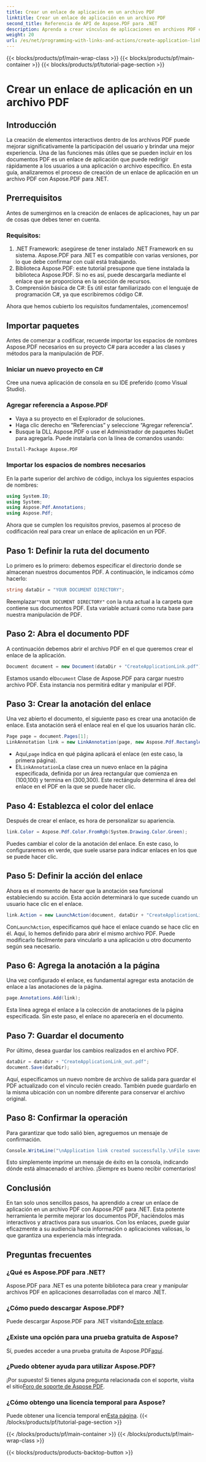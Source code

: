 ```yaml
---
title: Crear un enlace de aplicación en un archivo PDF
linktitle: Crear un enlace de aplicación en un archivo PDF
second_title: Referencia de API de Aspose.PDF para .NET
description: Aprenda a crear vínculos de aplicaciones en archivos PDF con Aspose.PDF para .NET. Guía paso a paso para mejorar la interactividad en sus archivos PDF.
weight: 20
url: /es/net/programming-with-links-and-actions/create-application-link/
---
```


{{< blocks/products/pf/main-wrap-class >}}
{{< blocks/products/pf/main-container >}}
{{< blocks/products/pf/tutorial-page-section >}}

# Crear un enlace de aplicación en un archivo PDF

## Introducción

La creación de elementos interactivos dentro de los archivos PDF puede mejorar significativamente la participación del usuario y brindar una mejor experiencia. Una de las funciones más útiles que se pueden incluir en los documentos PDF es un enlace de aplicación que puede redirigir rápidamente a los usuarios a una aplicación o archivo específico. En esta guía, analizaremos el proceso de creación de un enlace de aplicación en un archivo PDF con Aspose.PDF para .NET.

## Prerrequisitos

Antes de sumergirnos en la creación de enlaces de aplicaciones, hay un par de cosas que debes tener en cuenta. 

### Requisitos:
1. .NET Framework: asegúrese de tener instalado .NET Framework en su sistema. Aspose.PDF para .NET es compatible con varias versiones, por lo que debe confirmar con cuál está trabajando.
2. Biblioteca Aspose.PDF: este tutorial presupone que tiene instalada la biblioteca Aspose.PDF. Si no es así, puede descargarla mediante el enlace que se proporciona en la sección de recursos. 
3. Comprensión básica de C#: Es útil estar familiarizado con el lenguaje de programación C#, ya que escribiremos código C#.

Ahora que hemos cubierto los requisitos fundamentales, ¡comencemos!

## Importar paquetes

Antes de comenzar a codificar, recuerde importar los espacios de nombres Aspose.PDF necesarios en su proyecto C# para acceder a las clases y métodos para la manipulación de PDF.

### Iniciar un nuevo proyecto en C#
Cree una nueva aplicación de consola en su IDE preferido (como Visual Studio).

### Agregar referencia a Aspose.PDF
- Vaya a su proyecto en el Explorador de soluciones.
- Haga clic derecho en “Referencias” y seleccione “Agregar referencia”.
- Busque la DLL Aspose.PDF o use el Administrador de paquetes NuGet para agregarla. Puede instalarla con la línea de comandos usando:
```bash
Install-Package Aspose.PDF
```

### Importar los espacios de nombres necesarios
En la parte superior del archivo de código, incluya los siguientes espacios de nombres:
```csharp
using System.IO;
using System;
using Aspose.Pdf.Annotations;
using Aspose.Pdf;
```

Ahora que se cumplen los requisitos previos, pasemos al proceso de codificación real para crear un enlace de aplicación en un PDF.

## Paso 1: Definir la ruta del documento

Lo primero es lo primero: debemos especificar el directorio donde se almacenan nuestros documentos PDF. A continuación, le indicamos cómo hacerlo:

```csharp
string dataDir = "YOUR DOCUMENT DIRECTORY";
```

 Reemplazar`"YOUR DOCUMENT DIRECTORY"` con la ruta actual a la carpeta que contiene sus documentos PDF. Esta variable actuará como ruta base para nuestra manipulación de PDF.

## Paso 2: Abra el documento PDF

A continuación debemos abrir el archivo PDF en el que queremos crear el enlace de la aplicación.

```csharp
Document document = new Document(dataDir + "CreateApplicationLink.pdf");
```

 Estamos usando el`Document` Clase de Aspose.PDF para cargar nuestro archivo PDF. Esta instancia nos permitirá editar y manipular el PDF.

## Paso 3: Crear la anotación del enlace

Una vez abierto el documento, el siguiente paso es crear una anotación de enlace. Esta anotación será el enlace real en el que los usuarios harán clic.

```csharp
Page page = document.Pages[1];
LinkAnnotation link = new LinkAnnotation(page, new Aspose.Pdf.Rectangle(100, 100, 300, 300));
```

-  Aquí,`page` indica en qué página aplicará el enlace (en este caso, la primera página).
-  El`LinkAnnotation`La clase crea un nuevo enlace en la página especificada, definida por un área rectangular que comienza en (100,100) y termina en (300,300). Este rectángulo determina el área del enlace en el PDF en la que se puede hacer clic.

## Paso 4: Establezca el color del enlace

Después de crear el enlace, es hora de personalizar su apariencia.

```csharp
link.Color = Aspose.Pdf.Color.FromRgb(System.Drawing.Color.Green);
```

Puedes cambiar el color de la anotación del enlace. En este caso, lo configuraremos en verde, que suele usarse para indicar enlaces en los que se puede hacer clic.

## Paso 5: Definir la acción del enlace

Ahora es el momento de hacer que la anotación sea funcional estableciendo su acción. Esta acción determinará lo que sucede cuando un usuario hace clic en el enlace.

```csharp
link.Action = new LaunchAction(document, dataDir + "CreateApplicationLink.pdf");
```

 Con`LaunchAction`, especificamos qué hace el enlace cuando se hace clic en él. Aquí, lo hemos definido para abrir el mismo archivo PDF. Puede modificarlo fácilmente para vincularlo a una aplicación u otro documento según sea necesario.

## Paso 6: Agrega la anotación a la página

Una vez configurado el enlace, es fundamental agregar esta anotación de enlace a las anotaciones de la página.

```csharp
page.Annotations.Add(link);
```

Esta línea agrega el enlace a la colección de anotaciones de la página especificada. Sin este paso, el enlace no aparecería en el documento.

## Paso 7: Guardar el documento

Por último, desea guardar los cambios realizados en el archivo PDF.

```csharp
dataDir = dataDir + "CreateApplicationLink_out.pdf";
document.Save(dataDir);
```

Aquí, especificamos un nuevo nombre de archivo de salida para guardar el PDF actualizado con el vínculo recién creado. También puede guardarlo en la misma ubicación con un nombre diferente para conservar el archivo original.

## Paso 8: Confirmar la operación

Para garantizar que todo salió bien, agreguemos un mensaje de confirmación.

```csharp
Console.WriteLine("\nApplication link created successfully.\nFile saved at " + dataDir);
```

Esto simplemente imprime un mensaje de éxito en la consola, indicando dónde está almacenado el archivo. ¡Siempre es bueno recibir comentarios!

## Conclusión

En tan solo unos sencillos pasos, ha aprendido a crear un enlace de aplicación en un archivo PDF con Aspose.PDF para .NET. Esta potente herramienta le permite mejorar los documentos PDF, haciéndolos más interactivos y atractivos para sus usuarios. Con los enlaces, puede guiar eficazmente a su audiencia hacia información o aplicaciones valiosas, lo que garantiza una experiencia más integrada.

## Preguntas frecuentes

### ¿Qué es Aspose.PDF para .NET?  
Aspose.PDF para .NET es una potente biblioteca para crear y manipular archivos PDF en aplicaciones desarrolladas con el marco .NET.

### ¿Cómo puedo descargar Aspose.PDF?  
 Puede descargar Aspose.PDF para .NET visitando[Este enlace](https://releases.aspose.com/pdf/net/).

### ¿Existe una opción para una prueba gratuita de Aspose?  
 Sí, puedes acceder a una prueba gratuita de Aspose.PDF[aquí](https://releases.aspose.com/).

### ¿Puedo obtener ayuda para utilizar Aspose.PDF?  
 ¡Por supuesto! Si tienes alguna pregunta relacionada con el soporte, visita el sitio[Foro de soporte de Aspose PDF](https://forum.aspose.com/c/pdf/10).

### ¿Cómo obtengo una licencia temporal para Aspose?  
 Puede obtener una licencia temporal en[Esta página](https://purchase.aspose.com/temporary-license/).
{{< /blocks/products/pf/tutorial-page-section >}}

{{< /blocks/products/pf/main-container >}}
{{< /blocks/products/pf/main-wrap-class >}}

{{< blocks/products/products-backtop-button >}}

